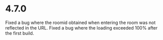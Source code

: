 # 4.7.0
Fixed a bug where the roomid obtained when entering the room was not reflected in the URL.
Fixed a bug where the loading exceeded 100% after the first build.
